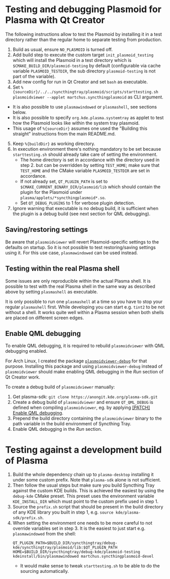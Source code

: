 # Testing and debugging Plasmoid for Plasma with Qt Creator
The following instructions allow to test the Plasmoid by installing it in a test directory
rather than the regular home to separate testing from production.

1. Build as usual, ensure `NO_PLASMOID` is turned off.
2. Add build step to execute the custom target `init_plasmoid_testing` which
   will install the Plasmoid in a test directory which is `$CMAKE_BUILD_DIR/plasmoid-testing`
   by default (configurable via cache variable `PLASMOID_TESTDIR`, the sub directory
   `plasmoid-testing` is not part of the variable).
3. Add new config for run in Qt Creator and set `bash` as executable.
4. Set `%{sourceDir}/../../syncthingtray/plasmoid/scripts/starttesting.sh plasmoidviewer --applet martchus.syncthingplasmoid`
   as CLI argument.
  * It is also possible to use `plasmawindowed` or `plasmashell`, see sections below.
  * It is also possible to specify `org.kde.plasma.systemtray` as applet to test how the Plasmoid
    looks like within the system tray plasmoid.
  * This usage of `%{sourceDir}` assumes one used the "Building this straight" instructions
    from the main README.md.
5. Keep `%{buildDir}` as working directory.
6. In execution environment there's nothing mandatory to be set because `starttesting.sh` should
   already take care of setting the environment.
    * The home directory is set in accordance with the directory used in step 2. but can be overridden
      by setting `TEST_HOME`; make sure that `TEST_HOME` and the CMake variable `PLASMOID_TESTDIR` are
      set in accordance.
    * If not already set, `QT_PLUGIN_PATH` is set to `$CMAKE_CURRENT_BINARY_DIR/plasmoid/lib` which
      should contain the plugin for the Plasmoid under `plasma/applets/*syncthingplasmoid*.so`.
    * Set `QT_DEBUG_PLUGINS` to 1 for verbose plugin detection.
7. Ignore warning that executable is no debug build, it is sufficient when
   the plugin is a debug build (see next section for QML debugging).

## Saving/restoring settings

Be aware that `plasmoidviewer` will revert Plasmoid-specific settings to the defaults on
startup. So it is not possible to test restoring/saving settings using it.
For this use case, `plasmawindowed` can be used instead.

## Testing within the real Plasma shell

Some issues are only reproducible within the actual Plasma shell. It is possible to test
with the real Plasma shell in the same way as described above by setting `plasmashell` as
executable.

It is only possible to run one `plasmashell` at a time so you have to stop your regular
`plasmashell` first. While developing you can start e.g. `tint2` to be not without a shell.
It works quite well within a Plasma session when both shells are placed on different screen
edges.

## Enable QML debugging

To enable QML debugging, it is required to rebuild `plasmoidviewer` with QML debugging
enabled.

For Arch Linux, I created the package
[`plasmoidviewer-debug`](https://github.com/Martchus/PKGBUILDs/tree/master/plasmoidviewer-debug/default)
for that purpose. Installing this package and using `plasmoidviewer-debug` instead of `plasmoidviewer`
should make enabling QML debugging in the *Run* section of Qt Creator work.

To create a debug build of `plasmoidviewer` manually:

1. Get plasma-sdk: `git clone https://anongit.kde.org/plasma-sdk.git`
2. Create a debug build of `plasmoidviewer` and ensure `QT_QML_DEBUG` is defined when
   compiling `plasmoidviewer`, eg. by applying
   [[PATCH] Enable QML debugging](https://raw.githubusercontent.com/Martchus/PKGBUILDs/master/plasmoidviewer-debug/default/0001-Enable-QML-debugging.patch).
3. Prepend the build directory containing the `plasmoidviewer` binary to the path variable
   in the build environment of Syncthing Tray.
4. Enable QML debugging in the *Run* section.

# Testing against a development build of Plasma
1. Build the whole dependency chain up to `plasma-desktop` installing it under some custom prefix.
   Note that `plasma-sdk` alone is not sufficient.
2. Then follow the usual steps but make sure you build Syncthing Tray against the custom KDE builds.
   This is achieved the easiest by using the `debug-kde` CMake preset. This preset uses the environment
   variable `KDE_INSTALL_DIR` which must point to the custom prefix used in step 1.
3. Source the `prefix.sh` script that should be present in the build directory of any KDE library
   you built in step 1, e.g. `source kde/plasma-sdk/prefix.sh`.
4. When setting the environment one needs to be more careful to not override variables set in step 3.
   It is the easiest to just start e.g. `plasmawindowed` from the shell:
   ```
   QT_PLUGIN_PATH=$BUILD_DIR/syncthingtray/debug-kde/syncthingtray/plasmoid/lib:$QT_PLUGIN_PATH HOME=$BUILD_DIR/syncthingtray/debug-kde/plasmoid-testing kdeinstall/bin/plasmawindowed martchus.syncthingplasmoid-devel
   ```
      * It would make sense to tweak `starttesting.sh` to be able to do the sourcing automatically.
